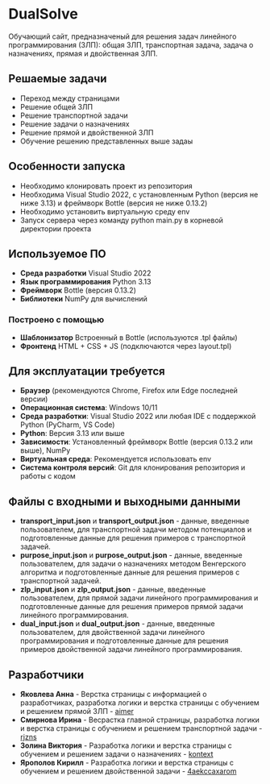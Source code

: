 # DualSolve
Обучающий сайт, предназначеный для решения задач линейного программирования (ЗЛП): общая ЗЛП, транспортная задача, задача о назначениях, прямая и двойственная ЗЛП.
## Решаемые задачи
* Переход между страницами
* Решение общей ЗЛП
* Решение транспортной задачи
* Решение задачи о назначениях
* Решение прямой и двойственной ЗЛП
* Обучение решению представленных выше задаы
## Особенности запуска
* Необходимо клонировать проект из репозитория
* Необходима Visual Studio 2022, с установленным Python (версия не ниже 3.13) и фреймворк Bottle (версия не ниже 0.13.2)
* Необходимо установить виртуальную среду env
* Запуск сервера через команду python main.py в корневой директории проекта
## Используемое ПО
* **Среда разработки** Visual Studio 2022
* **Язык программирования** Python 3.13
* **Фреймворк** Bottle (версия 0.13.2)
* **Библиотеки** NumPy для вычислений
### Построено с помощью
* **Шаблонизатор** Встроенный в Bottle (используются .tpl файлы)
* **Фронтенд** HTML + CSS + JS (подключаются через layout.tpl)
## Для эксплуатации требуется
* **Браузер** (рекомендуются Chrome, Firefox или Edge последней версии)
* **Операционная система**: Windows 10/11
* **Среда разработки**: Visual Studio 2022 или любая IDE с поддержкой Python (PyCharm, VS Code)
* **Python**: Версия 3.13 или выше
* **Зависимости**: Установленный фреймворк Bottle (версия 0.13.2 или выше), NumPy
* **Виртуальная среда**: Рекомендуется использовать env
* **Система контроля версий**: Git для клонирования репозитория и работы с кодом
## Файлы с входными и выходными данными
* **transport_input.json** и **transport_output.json** - данные, введенные пользователем, для транспортной задачи методом потенциалов и подготовленные данные для решения примеров с транспортной задачей.
* **purpose_input.json** и **purpose_output.json** - данные, введенные пользователем, для задачи о назначениях методом Венгерского алгоритма и подготовленные данные для решения примеров с транспортной задачей.
* **zlp_input.json** и **zlp_output.json** - данные, введенные пользователем, для прямой задачи линейного программирования и подготовленные данные для решения примеров прямой задачи линейного программирования.
* **dual_input.json** и **dual_output.json** - данные, введенные пользователем, для двойственной задачи линейного программирования и подготовленные данные для решения примеров двойственной задачи линейного программирования.
## Разработчики
* **Яковлева Анна** - Верстка страницы с информацией о разработчиках, разработка логики и верстка страницы с обучением и решением прямой ЗЛП - [aimer](https://github.com/aimoure)
* **Смирнова Ирина** - Весрастка главной страницы, разработка логики и верстка страницы с обучением и решением транспортной задачи  - [rjzns](https://github.com/rjzns)
* **Золина Виктория** - Разработка логики и верстка страницы с обучением и решением задачи о назначениях  - [kontext](https://github.com/Takeda-Takahashi)
* **Ярополов Кирилл** - Разработка логики и верстка страницы с обучением и решением двойственной задачи - [4aekccaxarom](https://github.com/4aekccaxarom)
